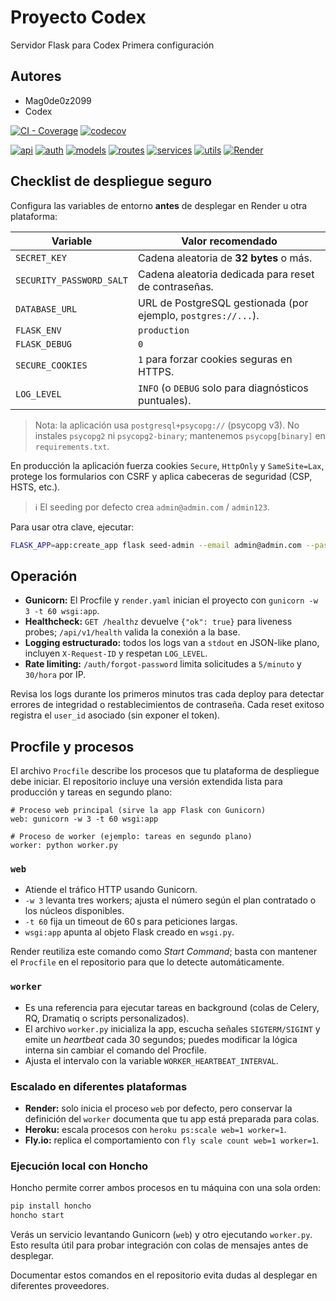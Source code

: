 # Proyecto Codex

Servidor Flask para Codex Primera configuración


## Autores
- Mag0de0z2099  
- Codex


[![CI - Coverage](https://github.com/Mag0de0z2099/Proyecto-Codex/actions/workflows/ci-coverage.yml/badge.svg)](https://github.com/Mag0de0z2099/Proyecto-Codex/actions/workflows/ci-coverage.yml)
[![codecov](https://codecov.io/gh/Mag0de0z2099/Proyecto-Codex/branch/main/graph/badge.svg)](https://codecov.io/gh/Mag0de0z2099/Proyecto-Codex)

<!-- Badges por flag (Codecov Pro) -->
[![api](https://codecov.io/gh/Mag0de0z2099/Proyecto-Codex/branch/main/graph/badge.svg?flag=api)](https://app.codecov.io/gh/Mag0de0z2099/Proyecto-Codex/flags/api)
[![auth](https://codecov.io/gh/Mag0de0z2099/Proyecto-Codex/branch/main/graph/badge.svg?flag=auth)](https://app.codecov.io/gh/Mag0de0z2099/Proyecto-Codex/flags/auth)
[![models](https://codecov.io/gh/Mag0de0z2099/Proyecto-Codex/branch/main/graph/badge.svg?flag=models)](https://app.codecov.io/gh/Mag0de0z2099/Proyecto-Codex/flags/models)
[![routes](https://codecov.io/gh/Mag0de0z2099/Proyecto-Codex/branch/main/graph/badge.svg?flag=routes)](https://app.codecov.io/gh/Mag0de0z2099/Proyecto-Codex/flags/routes)
[![services](https://codecov.io/gh/Mag0de0z2099/Proyecto-Codex/branch/main/graph/badge.svg?flag=services)](https://app.codecov.io/gh/Mag0de0z2099/Proyecto-Codex/flags/services)
[![utils](https://codecov.io/gh/Mag0de0z2099/Proyecto-Codex/branch/main/graph/badge.svg?flag=utils)](https://app.codecov.io/gh/Mag0de0z2099/Proyecto-Codex/flags/utils)
[![Render](https://img.shields.io/website?url=https%3A%2F%2Fproyecto-codex.onrender.com&label=Render%20Deploy&style=flat-square)](https://proyecto-codex.onrender.com)

## Checklist de despliegue seguro

Configura las variables de entorno **antes** de desplegar en Render u otra plataforma:

| Variable | Valor recomendado |
| --- | --- |
| `SECRET_KEY` | Cadena aleatoria de **32 bytes** o más. |
| `SECURITY_PASSWORD_SALT` | Cadena aleatoria dedicada para reset de contraseñas. |
| `DATABASE_URL` | URL de PostgreSQL gestionada (por ejemplo, `postgres://...`). |
| `FLASK_ENV` | `production` |
| `FLASK_DEBUG` | `0` |
| `SECURE_COOKIES` | `1` para forzar cookies seguras en HTTPS. |
| `LOG_LEVEL` | `INFO` (o `DEBUG` solo para diagnósticos puntuales). |

> Nota: la aplicación usa `postgresql+psycopg://` (psycopg v3). No instales `psycopg2` ni `psycopg2-binary`; mantenemos `psycopg[binary]` en `requirements.txt`.

En producción la aplicación fuerza cookies `Secure`, `HttpOnly` y `SameSite=Lax`, protege los formularios con CSRF y aplica cabeceras de seguridad (CSP, HSTS, etc.).

> ℹ️ El seeding por defecto crea `admin@admin.com` / `admin123`.

Para usar otra clave, ejecutar:

```bash
FLASK_APP=app:create_app flask seed-admin --email admin@admin.com --password NUEVA_CLAVE
```

## Operación

- **Gunicorn:** El Procfile y `render.yaml` inician el proyecto con `gunicorn -w 3 -t 60 wsgi:app`.
- **Healthcheck:** `GET /healthz` devuelve `{"ok": true}` para liveness probes; `/api/v1/health` valida la conexión a la base.
- **Logging estructurado:** todos los logs van a `stdout` en JSON-like plano, incluyen `X-Request-ID` y respetan `LOG_LEVEL`.
- **Rate limiting:** `/auth/forgot-password` limita solicitudes a `5/minuto` y `30/hora` por IP.

Revisa los logs durante los primeros minutos tras cada deploy para detectar errores de integridad o restablecimientos de contraseña. Cada reset exitoso registra el `user_id` asociado (sin exponer el token).

## Procfile y procesos

El archivo `Procfile` describe los procesos que tu plataforma de despliegue debe iniciar. El repositorio incluye una versión extendida lista para producción y tareas en segundo plano:

```Procfile
# Proceso web principal (sirve la app Flask con Gunicorn)
web: gunicorn -w 3 -t 60 wsgi:app

# Proceso de worker (ejemplo: tareas en segundo plano)
worker: python worker.py
```

### `web`

- Atiende el tráfico HTTP usando Gunicorn.
- `-w 3` levanta tres workers; ajusta el número según el plan contratado o los núcleos disponibles.
- `-t 60` fija un timeout de 60 s para peticiones largas.
- `wsgi:app` apunta al objeto Flask creado en `wsgi.py`.

Render reutiliza este comando como *Start Command*; basta con mantener el `Procfile` en el repositorio para que lo detecte automáticamente.

### `worker`

- Es una referencia para ejecutar tareas en background (colas de Celery, RQ, Dramatiq o scripts personalizados).
- El archivo `worker.py` inicializa la app, escucha señales `SIGTERM/SIGINT` y emite un *heartbeat* cada 30 segundos; puedes modificar la lógica interna sin cambiar el comando del Procfile.
- Ajusta el intervalo con la variable `WORKER_HEARTBEAT_INTERVAL`.

### Escalado en diferentes plataformas

- **Render:** solo inicia el proceso `web` por defecto, pero conservar la definición del `worker` documenta que tu app está preparada para colas.
- **Heroku:** escala procesos con `heroku ps:scale web=1 worker=1`.
- **Fly.io:** replica el comportamiento con `fly scale count web=1 worker=1`.

### Ejecución local con Honcho

Honcho permite correr ambos procesos en tu máquina con una sola orden:

```bash
pip install honcho
honcho start
```

Verás un servicio levantando Gunicorn (`web`) y otro ejecutando `worker.py`. Esto resulta útil para probar integración con colas de mensajes antes de desplegar.

Documentar estos comandos en el repositorio evita dudas al desplegar en diferentes proveedores.
